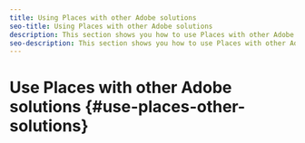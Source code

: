 ```yaml
---
title: Using Places with other Adobe solutions
seo-title: Using Places with other Adobe solutions
description: This section shows you how to use Places with other Adobe solutions.
seo-description: This section shows you how to use Places with other Adobe solutions.
---
```


# Use Places with other Adobe solutions {#use-places-other-solutions}

